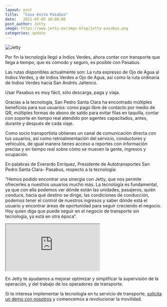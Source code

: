 ```yaml
---
layout: post
title:  "Caso éxito Pasabus"
date:   2021-05-05 10:00:00
post_author: Jetty
image: https://www.jetty.mx/imgs-blog/jetty-pasabus.png
categories: update
---
```

![Jetty]({{site.baseurl}}/imgs-blog/jetty-pasabus.png)

Por fin la tecnología llegó a Indios Verdes, ahora contar con transporte que llega a tiempo, que es cómodo y seguro, es posible con Pasabus.

Las rutas disponibles actualmente son: La ruta expresso de Ojo de Agua al Indios Verdes, y de Indios Verdes a Ojo de Agua, así como la ruta ordinaria de Indios Verdes hacia San Andrés Jaltenco.

Usar Pasabus es muy fácil, sólo descarga, paga y viaja.

Gracias a la tecnología, San Pedro Santa Clara ha encontrado múltiples beneficios para sus usuarios: como  pago libre de contacto por medio de QR, múltiples formas de abono de saldo para evitar filas en taquilla, contar con soporte en tiempo real atendido por agentes capacitados, antes, durante y después de cada viaje.


Como socio transportista obtienes un canal de comunicación directa con tus usuarios, así como retroalimentación del servicio, conductores y vehículos, de igual manera tienes acceso a reportes con información precisa y en tiempo real sobre cómo se mueven la gente, ingresos y ocupación.

En palabras de Everardo Enríquez,  Presidente de Autotransportes San Pedro Santa Clara- Pasabus, respecto a la tecnología:

“Hemos podido encontrar una sinergia con Jetty, que nos permite ofrecerles a nuestros usuarios mucho más.
La tecnología es fundamental, ya que con ella podemos ver dónde están las unidades, pasajeros, quién conduce, hacia qué destino se dirige, las condiciones de conducción, podemos tener el control de nuestros ingresos y saber dónde está el usuario y encontrar áreas de oportunidad para seguir creciendo el negocio. Hoy quien diga que puede seguir en el negocio de transporte sin tecnología, ya está en otra época”.

<div class="embed-responsive embed-responsive-16by9">
  <iframe class="embed-responsive-item" src="https://www.youtube.com/embed/JqrlY3JsJO8" allowfullscreen></iframe>
</div>

En Jetty te ayudamos a mejorar optimizar y simplificar la supervisión de la operación,  y del trabajo de los operadores de transporte.

Si te interesa implementar la tecnología en tu servicio de transporte, [solicita un demo con nosotros][link] y comencemos a revolucionar la movilidad.

[link]:https://www.jetty.mx/soluciones-tecnologicas